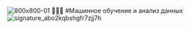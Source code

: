 ![800x800-01](https://cloud.githubusercontent.com/assets/7158671/16236997/1df7c356-37e3-11e6-8a74-ee0739672899.jpg)
:snake::snake::snake:
#Машинное обучение и анализ данных 
![signature_abo2kqbshgfr7zjj7h](https://cloud.githubusercontent.com/assets/7158671/16280595/0f30ac3e-38c9-11e6-8c98-5f90be4706a5.png)

 
